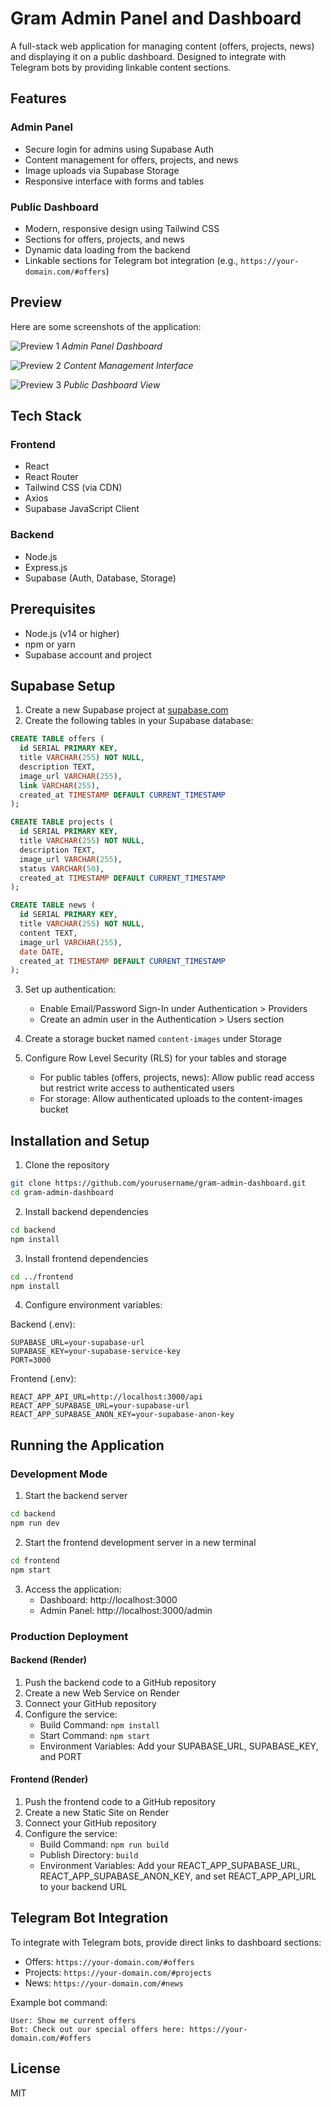 # Gram Admin Panel and Dashboard

A full-stack web application for managing content (offers, projects, news) and displaying it on a public dashboard. Designed to integrate with Telegram bots by providing linkable content sections.

## Features

### Admin Panel
- Secure login for admins using Supabase Auth
- Content management for offers, projects, and news
- Image uploads via Supabase Storage
- Responsive interface with forms and tables

### Public Dashboard
- Modern, responsive design using Tailwind CSS
- Sections for offers, projects, and news
- Dynamic data loading from the backend
- Linkable sections for Telegram bot integration (e.g., `https://your-domain.com/#offers`)

## Preview

Here are some screenshots of the application:

![Preview 1](src/assets/prview%20for%20readme1.png)
*Admin Panel Dashboard*

![Preview 2](src/assets/prview%20for%20readme2.png)
*Content Management Interface*

![Preview 3](src/assets/prview%20for%20readme3.png)
*Public Dashboard View*

## Tech Stack

### Frontend
- React
- React Router
- Tailwind CSS (via CDN)
- Axios
- Supabase JavaScript Client

### Backend
- Node.js
- Express.js
- Supabase (Auth, Database, Storage)

## Prerequisites

- Node.js (v14 or higher)
- npm or yarn
- Supabase account and project

## Supabase Setup

1. Create a new Supabase project at [supabase.com](https://supabase.com)
2. Create the following tables in your Supabase database:

```sql
CREATE TABLE offers (
  id SERIAL PRIMARY KEY,
  title VARCHAR(255) NOT NULL,
  description TEXT,
  image_url VARCHAR(255),
  link VARCHAR(255),
  created_at TIMESTAMP DEFAULT CURRENT_TIMESTAMP
);

CREATE TABLE projects (
  id SERIAL PRIMARY KEY,
  title VARCHAR(255) NOT NULL,
  description TEXT,
  image_url VARCHAR(255),
  status VARCHAR(50),
  created_at TIMESTAMP DEFAULT CURRENT_TIMESTAMP
);

CREATE TABLE news (
  id SERIAL PRIMARY KEY,
  title VARCHAR(255) NOT NULL,
  content TEXT,
  image_url VARCHAR(255),
  date DATE,
  created_at TIMESTAMP DEFAULT CURRENT_TIMESTAMP
);
```

3. Set up authentication:
   - Enable Email/Password Sign-In under Authentication > Providers
   - Create an admin user in the Authentication > Users section

4. Create a storage bucket named `content-images` under Storage

5. Configure Row Level Security (RLS) for your tables and storage
   - For public tables (offers, projects, news): Allow public read access but restrict write access to authenticated users
   - For storage: Allow authenticated uploads to the content-images bucket

## Installation and Setup

1. Clone the repository
```bash
git clone https://github.com/yourusername/gram-admin-dashboard.git
cd gram-admin-dashboard
```

2. Install backend dependencies
```bash
cd backend
npm install
```

3. Install frontend dependencies
```bash
cd ../frontend
npm install
```

4. Configure environment variables:

Backend (.env):
```
SUPABASE_URL=your-supabase-url
SUPABASE_KEY=your-supabase-service-key
PORT=3000
```

Frontend (.env):
```
REACT_APP_API_URL=http://localhost:3000/api
REACT_APP_SUPABASE_URL=your-supabase-url
REACT_APP_SUPABASE_ANON_KEY=your-supabase-anon-key
```

## Running the Application

### Development Mode

1. Start the backend server
```bash
cd backend
npm run dev
```

2. Start the frontend development server in a new terminal
```bash
cd frontend
npm start
```

3. Access the application:
   - Dashboard: http://localhost:3000
   - Admin Panel: http://localhost:3000/admin

### Production Deployment

#### Backend (Render)
1. Push the backend code to a GitHub repository
2. Create a new Web Service on Render
3. Connect your GitHub repository
4. Configure the service:
   - Build Command: `npm install`
   - Start Command: `npm start`
   - Environment Variables: Add your SUPABASE_URL, SUPABASE_KEY, and PORT

#### Frontend (Render)
1. Push the frontend code to a GitHub repository
2. Create a new Static Site on Render
3. Connect your GitHub repository
4. Configure the service:
   - Build Command: `npm run build`
   - Publish Directory: `build`
   - Environment Variables: Add your REACT_APP_SUPABASE_URL, REACT_APP_SUPABASE_ANON_KEY, and set REACT_APP_API_URL to your backend URL

## Telegram Bot Integration

To integrate with Telegram bots, provide direct links to dashboard sections:

- Offers: `https://your-domain.com/#offers`
- Projects: `https://your-domain.com/#projects`
- News: `https://your-domain.com/#news`

Example bot command:
```
User: Show me current offers
Bot: Check out our special offers here: https://your-domain.com/#offers
```

## License

MIT 